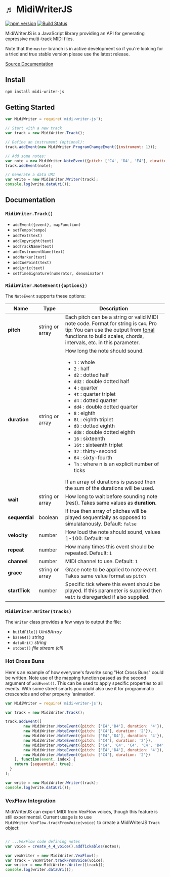 &#9836; MidiWriterJS
===============
[![npm version](https://badge.fury.io/js/midi-writer-js.svg)](https://badge.fury.io/js/midi-writer-js)
[![Build Status](https://travis-ci.org/grimmdude/MidiWriterJS.svg?branch=master)](https://travis-ci.org/grimmdude/MidiWriterJS)

MidiWriterJS is a JavaScript library providing an API for generating expressive multi-track MIDI files.  

Note that the `master` branch is in active development so if you're looking for a tried and true stable version please use the latest release.

[Source Documentation](http://grimmdude.com/MidiWriterJS/docs/)

Install
------------
```sh
npm install midi-writer-js
```
Getting Started
------------
```javascript
var MidiWriter = require('midi-writer-js');

// Start with a new track
var track = new MidiWriter.Track();

// Define an instrument (optional):
track.addEvent(new MidiWriter.ProgramChangeEvent({instrument: 1}));

// Add some notes:
var note = new MidiWriter.NoteEvent({pitch: ['C4', 'D4', 'E4'], duration: '4'});
track.addEvent(note);

// Generate a data URI
var write = new MidiWriter.Writer(track);
console.log(write.dataUri());
```
Documentation
------------
### `MidiWriter.Track()`

- `addEvent({event}, mapFunction)`
- `setTempo(tempo)`
- `addText(text)`
- `addCopyright(text)`
- `addTrackName(text)`
- `addInstrumentName(text)`
- `addMarker(text)`
- `addCuePoint(text)`
- `addLyric(text)`
- `setTimeSignature(numerator, denominator)`

### `MidiWriter.NoteEvent({options})`

The `NoteEvent` supports these options:

<table>
	<thead>
		<tr>
			<th>Name</th>
			<th>Type</th>
			<th>Description</th>
		</tr>
	</thead>
	<tbody>
		<tr>
			<td><b>pitch</b></td>
			<td>string or array</td>
			<td>Each pitch can be a string or valid MIDI note code.  Format for string is <code>C#4</code>.  Pro tip: You can use the output from <a href="https://github.com/danigb/tonal" target="_blank">tonal</a> functions to build scales, chords, intervals, etc. in this parameter.</td>
		</tr>
		<tr>
			<td><b>duration</b></td>
			<td>string or array</td>
			<td>
				How long the note should sound.
				<ul>
					<li><code>1</code>  : whole</li>
					<li><code>2</code>  : half</li>
					<li><code>d2</code> : dotted half</li>
					<li><code>dd2</code> : double dotted half</li>
					<li><code>4</code>  : quarter</li>
					<li><code>4t</code>  : quarter triplet</li>
					<li><code>d4</code> : dotted quarter</li>
					<li><code>dd4</code> : double dotted quarter</li>
					<li><code>8</code>  : eighth</li>
					<li><code>8t</code> : eighth triplet</li>
					<li><code>d8</code> : dotted eighth</li>
					<li><code>dd8</code> : double dotted eighth</li>
					<li><code>16</code> : sixteenth</li>
					<li><code>16t</code> : sixteenth triplet</li>
					<li><code>32</code> : thirty-second</li>
					<li><code>64</code> : sixty-fourth</li>
					<li><code>Tn</code> : where n is an explicit number of ticks</li>
				</ul>
				If an array of durations is passed then the sum of the durations will be used.
			</td>
		</tr>
		<tr>
			<td><b>wait</b></td>
			<td>string or array</td>
			<td>How long to wait before sounding note (rest).  Takes same values as <b>duration</b>.</td>
		</tr>
		<tr>
			<td><b>sequential</b></td>
			<td>boolean</td>
			<td>If true then array of pitches will be played sequentially as opposed to simulatanously.  Default: <code>false</code></td>
		</tr>
		<tr>
			<td><b>velocity</b></td>
			<td>number</td>
			<td>How loud the note should sound, values 1-100.  Default: <code>50</code></td>
		</tr>
		<tr>
			<td><b>repeat</b></td>
			<td>number</td>
			<td>How many times this event should be repeated. Default: <code>1</code></td>
		</tr>
		<tr>
			<td><b>channel</b></td>
			<td>number</td>
			<td>MIDI channel to use. Default: <code>1</code></td>
		</tr>
		<tr>
			<td><b>grace</b></td>
			<td>string or array</td>
			<td>Grace note to be applied to note event.  Takes same value format as <code>pitch</code></td>
		</tr>
		<tr>
			<td><b>startTick</b></td>
			<td>number</td>
			<td>Specific tick where this event should be played.  If this parameter is supplied then <code>wait</code> is disregarded if also supplied.</td>
		</tr>
	</tbody>
</table>


### `MidiWriter.Writer(tracks)`
The `Writer` class provides a few ways to output the file:
- `buildFile()` *Uint8Array*
- `base64()` *string*
- `dataUri()` *string*
- `stdout()` *file stream (cli)*

### Hot Cross Buns
Here's an example of how everyone's favorite song "Hot Cross Buns" could be written.  Note use of the mapping function passed as the second argument of `addEvent()`.  This can be used to apply specific properties to all events.  With some 
street smarts you could also use it for programmatic crescendos and other property 'animation'.
```javascript
var MidiWriter = require('midi-writer-js');

var track = new MidiWriter.Track();

track.addEvent([
		new MidiWriter.NoteEvent({pitch: ['E4','D4'], duration: '4'}),
		new MidiWriter.NoteEvent({pitch: ['C4'], duration: '2'}),
		new MidiWriter.NoteEvent({pitch: ['E4','D4'], duration: '4'}),
		new MidiWriter.NoteEvent({pitch: ['C4'], duration: '2'}),
		new MidiWriter.NoteEvent({pitch: ['C4', 'C4', 'C4', 'C4', 'D4', 'D4', 'D4', 'D4'], duration: '8'}),
		new MidiWriter.NoteEvent({pitch: ['E4','D4'], duration: '4'}),
		new MidiWriter.NoteEvent({pitch: ['C4'], duration: '2'})
	], function(event, index) {
    return {sequential: true};
  }
);

var write = new MidiWriter.Writer(track);
console.log(write.dataUri());
```

### VexFlow Integration
MidiWriterJS can export MIDI from VexFlow voices, though this feature is still experimental.  Current usage is to use `MidiWriter.VexFlow.trackFromVoice(voice)` to create a MidiWriterJS `Track` object:
```javascript

// ...VexFlow code defining notes
var voice = create_4_4_voice().addTickables(notes);

var vexWriter = new MidiWriter.VexFlow();
var track = vexWriter.trackFromVoice(voice);
var writer = new MidiWriter.Writer([track]);
console.log(writer.dataUri());
```